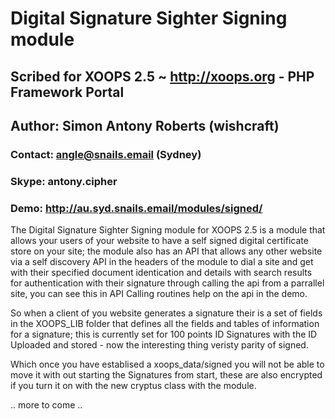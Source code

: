# Digital Signature Sighter Signing module
## Scribed for XOOPS 2.5 ~ http://xoops.org - PHP Framework Portal
## Author: Simon Antony Roberts (wishcraft)
### Contact: angle@snails.email (Sydney)
### Skype: antony.cipher
### Demo: http://au.syd.snails.email/modules/signed/

The Digital Signature Sighter Signing module for XOOPS 2.5 is a module that allows your users of 
your website to have a self signed digital certificate store on your site; the module also has an
API that allows any other website via a self discovery API in the headers of the module to dial a
site and get with their specified document identication and details with search results for
authentication with their signature through calling the api from a parrallel site, you can see this
in API Calling routines help on the api in the demo.

So when a client of you website generates a signature their is a set of fields in the XOOPS_LIB folder
that defines all the fields and tables of information for a signature; this is currently set for 100
points ID Signatures with the ID Uploaded and stored - now the interesting thing veristy parity of signed.

Which once you have establised a xoops_data/signed you will not be able to move it with out starting the
Signatures from start, these are also encrypted if you turn it on with the new cryptus class with the
module. 

.. more to come ..